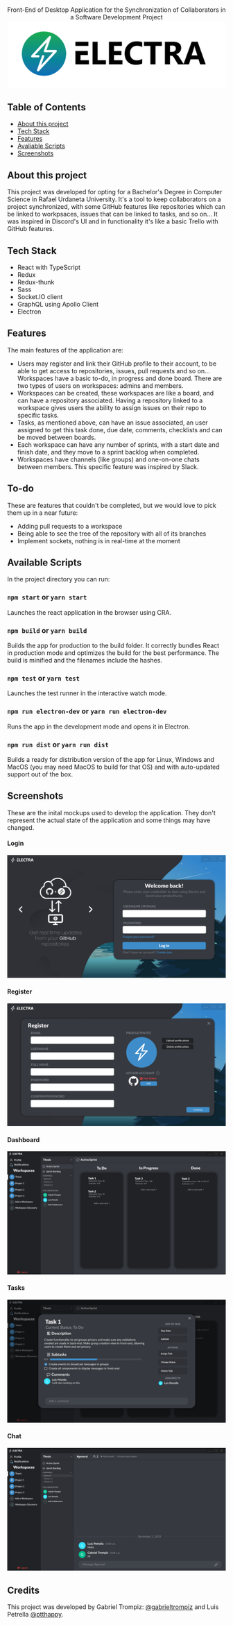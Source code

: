 <br />
<p align='center'>
  Front-End of Desktop Application for the Synchronization of Collaborators in a Software Development Project
  <br />
  <img src='https://raw.githubusercontent.com/gabrieltrompiz/electra-front/develop/screenshots/power-with-name.png' alt='logo' />
</p>

## Table of Contents
* [About this project](#about-this-project)
* [Tech Stack](#tech-stack)
* [Features](#features)
* [Avaliable Scripts](#available-scripts)
* [Screenshots](#screenshots)

## About this project
This project was developed for opting for a Bachelor's Degree in Computer Science in Rafael Urdaneta University. It's a tool to keep collaborators on a project synchronized, with some GitHub features like repositories which can be linked to workpsaces, issues that can be linked to tasks, and so on... It was inspired in Discord's UI and in functionality it's like a basic Trello with GitHub features.

## Tech Stack
* React with TypeScript
* Redux
* Redux-thunk
* Sass
* Socket.IO client
* GraphQL using Apollo Client
* Electron

## Features
The main features of the application are:
* Users may register and link their GitHub profile to their account, to be able to get access to repositories, issues, pull requests and so on... Workspaces have a basic to-do, in progress and done board. There are two types of users on workspaces: admins and members.
* Workspaces can be created, these workspaces are like a board, and can have a repository associated. Having a repository linked to a workspace gives users the ability to assign issues on their repo to specific tasks.
* Tasks, as mentioned above, can have an issue associated, an user assigned to get this task done, due date, comments, checklists and can be moved between boards.
* Each workspace can have any number of sprints, with a start date and finish date, and they move to a sprint backlog when completed.
* Workspaces have channels (like groups) and one-on-one chats between members. This specific feature was inspired by Slack.

## To-do
These are features that couldn't be completed, but we would love to pick them up in a near future:
* Adding pull requests to a workspace
* Being able to see the tree of the repository with all of its branches
* Implement sockets, nothing is in real-time at the moment

## Available Scripts
In the project directory you can run:

### `npm start` or `yarn start`
Launches the react application in the browser using CRA.

### `npm build` or `yarn build`
Builds the app for production to the build folder.
It correctly bundles React in production mode and optimizes the build for the best performance.
The build is minified and the filenames include the hashes.

### `npm test` or `yarn test`
Launches the test runner in the interactive watch mode.

### `npm run electron-dev` or `yarn run electron-dev`
Runs the app in the development mode and opens it in Electron.


### `npm run dist` or `yarn run dist`
Builds a ready for distribution version of the app for Linux, Windows and MacOS (you may need MacOS to build for that OS) and with auto-updated support out of the box.

## Screenshots
These are the inital mockups used to develop the application. They don't represent the actual state of the application and some things may have changed.

#### Login
![Login](https://raw.githubusercontent.com/gabrieltrompiz/electra-front/develop/screenshots/login.png)

#### Register
![Register](https://raw.githubusercontent.com/gabrieltrompiz/electra-front/develop/screenshots/register.png)

#### Dashboard
![Dashboard](https://raw.githubusercontent.com/gabrieltrompiz/electra-front/develop/screenshots/dashboard.png)

#### Tasks
![Tasks](https://raw.githubusercontent.com/gabrieltrompiz/electra-front/develop/screenshots/task.png)

#### Chat
![Chat](https://raw.githubusercontent.com/gabrieltrompiz/electra-front/develop/screenshots/chats.png)

## Credits
This project was developed by Gabriel Trompiz: [@gabrieltrompiz](https://github.com/gabrieltrompiz) and Luis Petrella [@ptthappy](https://github.com/ptthappy).
